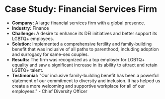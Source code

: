 # Case Study: Financial Services Firm

- **Company:** A large financial services firm with a global presence.
- **Industry:** Finance
- **Challenge:** A desire to enhance its DEI initiatives and better support its LGBTQ+ employees.
- **Solution:** Implemented a comprehensive fertility and family-building benefit that was inclusive of all paths to parenthood, including adoption and surrogacy for same-sex couples.
- **Results:** The firm was recognized as a top employer for LGBTQ+ equality and saw a significant increase in its ability to attract and retain LGBTQ+ talent.
- **Testimonial:** "Our inclusive family-building benefit has been a powerful statement of our commitment to diversity and inclusion. It has helped us create a more welcoming and supportive workplace for all of our employees." - Chief Diversity Officer
